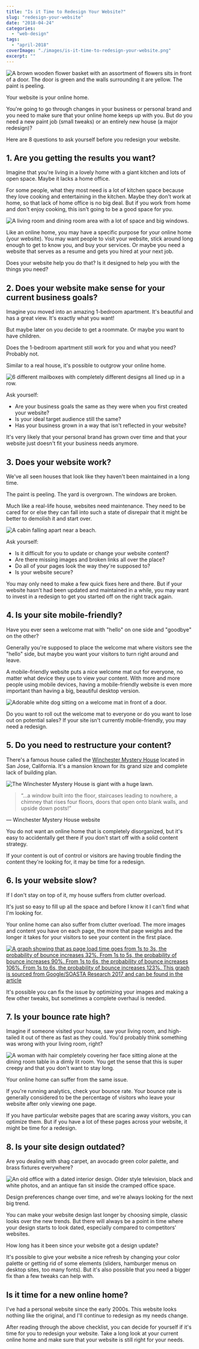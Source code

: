 ```yaml
---
title: "Is it Time to Redesign Your Website?"
slug: "redesign-your-website"
date: "2018-04-24"
categories: 
  - "web-design"
tags: 
  - "april-2018"
coverImage: "./images/is-it-time-to-redesign-your-website.png"
excerpt: ""
---
```



![ A brown wooden flower basket with an assortment of flowers sits in front of a door. The door is green and the walls surrounding it are yellow. The paint is peeling. ](./images/yellow-green-walls.jpg)

Your website is your online home.

You're going to go through changes in your business or personal brand and you need to make sure that your online home keeps up with you. But do you need a new paint job (small tweaks) or an entirely new house (a major redesign)?

Here are 8 questions to ask yourself before you redesign your website.

## 1\. Are you getting the results you want?

Imagine that you're living in a lovely home with a giant kitchen and lots of open space. Maybe it lacks a home office.

For some people, what they most need is a lot of kitchen space because they love cooking and entertaining in the kitchen. Maybe they don't work at home, so that lack of home office is no big deal. But if you work from home and don't enjoy cooking, this isn't going to be a good space for you.

![ A living room and dining room area with a lot of space and big windows. ](./images/big-goals.jpg)

Like an online home, you may have a specific purpose for your online home (your website). You may want people to visit your website, stick around long enough to get to know you, and buy your services. Or maybe you need a website that serves as a resume and gets you hired at your next job.

Does your website help you do that? Is it designed to help you with the things you need?

## 2\. Does your website make sense for your current business goals?

Imagine you moved into an amazing 1-bedroom apartment. It's beautiful and has a great view. It's exactly what you want!

But maybe later on you decide to get a roommate. Or maybe you want to have children.

Does the 1-bedroom apartment still work for you and what you need? Probably not.

Similar to a real house, it's possible to outgrow your online home.

![ 6 different mailboxes with completely different designs all lined up in a row. ](./images/choose-a-house.jpg)

Ask yourself:

- Are your business goals the same as they were when you first created your website?
- Is your ideal target audience still the same?
- Has your business grown in a way that isn't reflected in your website?
    
It's very likely that your personal brand has grown over time and that your website just doesn't fit your business needs anymore.

## 3\. Does your website work?

We've all seen houses that look like they haven't been maintained in a long time.

The paint is peeling. The yard is overgrown. The windows are broken.

Much like a real-life house, websites need maintenance. They need to be cared for or else they can fall into such a state of disrepair that it might be better to demolish it and start over.

![ A cabin falling apart near a beach. ](./images/broken-site.jpg)

Ask yourself:

- Is it difficult for you to update or change your website content?
- Are there missing images and broken links all over the place?
- Do all of your pages look the way they're supposed to?
- Is your website secure?
    
You may only need to make a few quick fixes here and there. But if your website hasn't had been updated and maintained in a while, you may want to invest in a redesign to get you started off on the right track again.

## 4\. Is your site mobile-friendly?

Have you ever seen a welcome mat with "hello" on one side and "goodbye" on the other?

Generally you're supposed to place the welcome mat where visitors see the "hello" side, but maybe you want your visitors to turn right around and leave.

A mobile-friendly website puts a nice welcome mat out for everyone, no matter what device they use to view your content. With more and more people using mobile devices, having a mobile-friendly website is even more important than having a big, beautiful desktop version.

![ Adorable white dog sitting on a welcome mat in front of a door. ](./images/welcome-mat.jpg)

Do you want to roll out the welcome mat to everyone or do you want to lose out on potential sales? If your site isn't currently mobile-friendly, you may need a redesign.

## 5\. Do you need to restructure your content?

There's a famous house called the [Winchester Mystery House](http://www.winchestermysteryhouse.com/) located in San Jose, California. It's a mansion known for its grand size and complete lack of building plan.

![ The Winchester Mystery House is giant with a huge lawn. ](./images/mystery-house.jpg)

> “...a window built into the floor, staircases leading to nowhere, a chimney that rises four floors, doors that open onto blank walls, and upside down posts!”

— Winchester Mystery House website

You do not want an online home that is completely disorganized, but it's easy to accidentally get there if you don't start off with a solid content strategy.

If your content is out of control or visitors are having trouble finding the content they're looking for, it may be time for a redesign.

## 6\. Is your website slow?

If I don't stay on top of it, my house suffers from clutter overload.

It's just so easy to fill up all the space and before I know it I can't find what I'm looking for.

Your online home can also suffer from clutter overload. The more images and content you have on each page, the more that page weighs and the longer it takes for your visitors to see your content in the first place.

[![ A graph showing that as page load time goes from 1s to 3s, the probability of bounce increases 32%. From 1s to 5s, the probability of bounce increases 90%. From 1s to 6s, the probability of bounce increases 106%. From 1s to 6s, the probability of bounce increases 123%. This graph is sourced from Google/SOASTA Research 2017 and can be found in the article ](./images/google-benchmarks.png)](https://www.thinkwithgoogle.com/marketing-resources/data-measurement/mobile-page-speed-new-industry-benchmarks/)

It's possible you can fix the issue by optimizing your images and making a few other tweaks, but sometimes a complete overhaul is needed.

## 7\. Is your bounce rate high?

Imagine if someone visited your house, saw your living room, and high-tailed it out of there as fast as they could. You'd probably think something was wrong with your living room, right?

![ A woman with hair completely covering her face sitting alone at the dining room table in a dimly lit room. You get the sense that this is super creepy and that you don't want to stay long. ](./images/high-bounce-rate.jpg)

Your online home can suffer from the same issue.

If you're running analytics, check your bounce rate. Your bounce rate is generally considered to be the percentage of visitors who leave your website after only viewing one page.

If you have particular website pages that are scaring away visitors, you can optimize them. But if you have a lot of these pages across your website, it might be time for a redesign.

## 8\. Is your site design outdated?

Are you dealing with shag carpet, an avocado green color palette, and brass fixtures everywhere?

![ An old office with a dated interior design. Older style television, black and white photos, and an antique fan sit inside the cramped office space. ](./images/outdated-design.jpg)

Design preferences change over time, and we're always looking for the next big trend.

You can make your website design last longer by choosing simple, classic looks over the new trends. But there will always be a point in time where your design starts to look dated, especially compared to competitors' websites.

How long has it been since your website got a design update?

It's possible to give your website a nice refresh by changing your color palette or getting rid of some elements (sliders, hamburger menus on desktop sites, too many fonts). But it's also possible that you need a bigger fix than a few tweaks can help with.

## Is it time for a new online home?

I've had a personal website since the early 2000s. This website looks nothing like the original, and I'll continue to redesign as my needs change.

After reading through the above checklist, you can decide for yourself if it's time for you to redesign your website. Take a long look at your current online home and make sure that your website is still right for your needs.